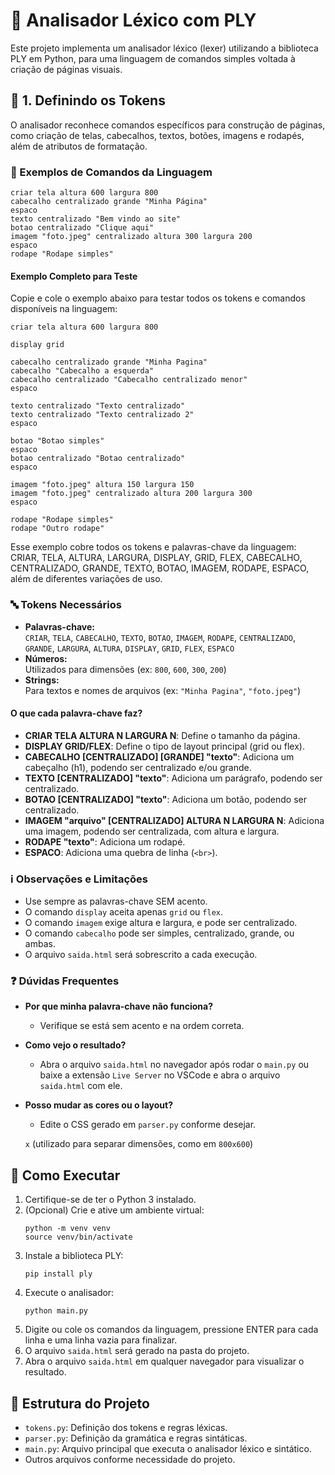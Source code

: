 # 🧩 Analisador Léxico com PLY

Este projeto implementa um analisador léxico (lexer) utilizando a biblioteca PLY em Python, para uma linguagem de comandos simples voltada à criação de páginas visuais.

## 🔧 1. Definindo os Tokens

O analisador reconhece comandos específicos para construção de páginas, como criação de telas, cabecalhos, textos, botões, imagens e rodapés, além de atributos de formatação.

### 📜 Exemplos de Comandos da Linguagem

```
criar tela altura 600 largura 800
cabecalho centralizado grande "Minha Página"
espaco
texto centralizado "Bem vindo ao site"
botao centralizado "Clique aqui"
imagem "foto.jpeg" centralizado altura 300 largura 200
espaco
rodape "Rodape simples"
```

#### Exemplo Completo para Teste

Copie e cole o exemplo abaixo para testar todos os tokens e comandos disponíveis na linguagem:

```
criar tela altura 600 largura 800

display grid

cabecalho centralizado grande "Minha Pagina"
cabecalho "Cabecalho a esquerda"
cabecalho centralizado "Cabecalho centralizado menor"
espaco

texto centralizado "Texto centralizado"
texto centralizado "Texto centralizado 2"
espaco

botao "Botao simples"
espaco
botao centralizado "Botao centralizado"
espaco

imagem "foto.jpeg" altura 150 largura 150
imagem "foto.jpeg" centralizado altura 200 largura 300
espaco

rodape "Rodape simples"
rodape "Outro rodape"
```

Esse exemplo cobre todos os tokens e palavras-chave da linguagem: CRIAR, TELA, ALTURA, LARGURA, DISPLAY, GRID, FLEX, CABECALHO, CENTRALIZADO, GRANDE, TEXTO, BOTAO, IMAGEM, RODAPE, ESPACO, além de diferentes variações de uso.


### 🔤 Tokens Necessários

- **Palavras-chave:**  
  `CRIAR`, `TELA`, `CABECALHO`, `TEXTO`, `BOTAO`, `IMAGEM`, `RODAPE`, `CENTRALIZADO`, `GRANDE`, `LARGURA`, `ALTURA`, `DISPLAY`, `GRID`, `FLEX`, `ESPACO`
- **Números:**  
  Utilizados para dimensões (ex: `800`, `600`, `300`, `200`)
- **Strings:**  
  Para textos e nomes de arquivos (ex: `"Minha Pagina"`, `"foto.jpeg"`)

#### O que cada palavra-chave faz?
- **CRIAR TELA ALTURA N LARGURA N**: Define o tamanho da página.
- **DISPLAY GRID/FLEX**: Define o tipo de layout principal (grid ou flex).
- **CABECALHO [CENTRALIZADO] [GRANDE] "texto"**: Adiciona um cabeçalho (h1), podendo ser centralizado e/ou grande.
- **TEXTO [CENTRALIZADO] "texto"**: Adiciona um parágrafo, podendo ser centralizado.
- **BOTAO [CENTRALIZADO] "texto"**: Adiciona um botão, podendo ser centralizado.
- **IMAGEM "arquivo" [CENTRALIZADO] ALTURA N LARGURA N**: Adiciona uma imagem, podendo ser centralizada, com altura e largura.
- **RODAPE "texto"**: Adiciona um rodapé.
- **ESPACO**: Adiciona uma quebra de linha (`<br>`).

### ℹ️ Observações e Limitações
- Use sempre as palavras-chave SEM acento.
- O comando `display` aceita apenas `grid` ou `flex`.
- O comando `imagem` exige altura e largura, e pode ser centralizado.
- O comando `cabecalho` pode ser simples, centralizado, grande, ou ambas.
- O arquivo `saida.html` será sobrescrito a cada execução.

### ❓ Dúvidas Frequentes
- **Por que minha palavra-chave não funciona?**
  - Verifique se está sem acento e na ordem correta.
- **Como vejo o resultado?**
  - Abra o arquivo `saida.html` no navegador após rodar o `main.py` ou baixe a extensão `Live Server` no VSCode e abra o arquivo `saida.html` com ele.
- **Posso mudar as cores ou o layout?**
  - Edite o CSS gerado em `parser.py` conforme desejar.

  `x` (utilizado para separar dimensões, como em `800x600`)

## 🚀 Como Executar

1. Certifique-se de ter o Python 3 instalado.
2. (Opcional) Crie e ative um ambiente virtual:
   ```
   python -m venv venv
   source venv/bin/activate
   ```
3. Instale a biblioteca PLY:
   ```
   pip install ply
   ```
4. Execute o analisador:
   ```
   python main.py
   ```
5. Digite ou cole os comandos da linguagem, pressione ENTER para cada linha e uma linha vazia para finalizar.
6. O arquivo `saida.html` será gerado na pasta do projeto.
7. Abra o arquivo `saida.html` em qualquer navegador para visualizar o resultado.

## 📁 Estrutura do Projeto

- `tokens.py`: Definição dos tokens e regras léxicas.
- `parser.py`: Definição da gramática e regras sintáticas.
- `main.py`: Arquivo principal que executa o analisador léxico e sintático.
- Outros arquivos conforme necessidade do projeto.

